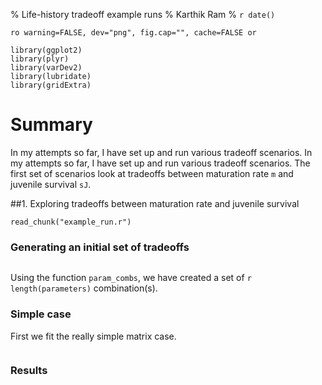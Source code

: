 % Life-history tradeoff example runs
% Karthik Ram
% `r date()`

<!-- Setting up R -->
`ro warning=FALSE, dev="png", fig.cap="", cache=FALSE or`

```{r setup, echo=F}
library(ggplot2)
library(plyr)
library(varDev2)
library(lubridate)
library(gridExtra)
```

# Summary
In my attempts so far, I have set up and run various tradeoff scenarios. In my attempts so far, I have set up and run various tradeoff scenarios. The first set of scenarios look at tradeoffs between maturation rate `m` and juvenile survival `sJ`.

##1. Exploring tradeoffs between maturation rate and juvenile survival

```{r reading, echo=FALSE}
read_chunk("example_run.r")
```

### Generating an initial set of tradeoffs
```{r parameters}
```
Using the function `param_combs`, we have created a set of `r length(parameters)` combination(s).

### Simple case
First we fit the really simple matrix case.
```{r simple_tradeoff, echo=TRUE, cache=TRUE}
```

### Results
```{r simple_tradeoff_results}
```

```{r plot, results="asis", cache=TRUE}
```
